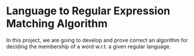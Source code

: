 # Language to Regular Expression Matching Algorithm

In this project, we are going to develop and prove correct an algorithm for deciding the membership of a word w.r.t. a given regular language.
